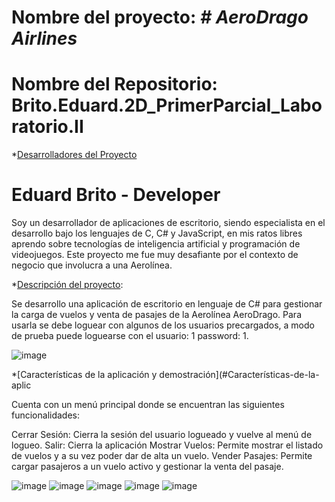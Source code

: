 # Nombre del proyecto: <em> # AeroDrago Airlines </em>

# Nombre del Repositorio: Brito.Eduard.2D_PrimerParcial_Laboratorio.II

*[Desarrolladores del Proyecto](#desarrolladores)
# Eduard Brito - Developer
Soy un desarrollador de aplicaciones de escritorio, siendo especialista en el desarrollo bajo los lenguajes de C, C# y JavaScript, en mis ratos libres aprendo sobre tecnologías de inteligencia artificial y programación de videojuegos. Este proyecto me fue muy desafiante por el contexto de negocio que involucra a una Aerolínea.

*[Descripción del proyecto](#descripción-del-proyecto):

Se desarrollo una aplicación de escritorio en lenguaje de C# para gestionar la carga de vuelos y venta de pasajes de la Aerolínea AeroDrago. Para usarla se debe loguear con algunos de los usuarios precargados, a modo de prueba puede loguearse con el usuario: 1 password: 1.

![image](https://user-images.githubusercontent.com/60559234/193750014-5a176f4d-99b8-4296-be27-135c6669153e.png)

*[Características de la aplicación y demostración](#Características-de-la-aplic

Cuenta con un menú principal donde se encuentran las siguientes funcionalidades:

Cerrar Sesión: Cierra la sesión del usuario logueado y vuelve al menú de logueo.
Salir: Cierra la aplicación
Mostrar Vuelos: Permite mostrar el listado de vuelos y a su vez poder dar de alta un vuelo.
Vender Pasajes: Permite cargar pasajeros a un vuelo activo y gestionar la venta del pasaje.

![image](https://user-images.githubusercontent.com/60559234/193747854-95fd8a73-b49e-4388-a2c2-5ca9eea73890.png)
![image](https://user-images.githubusercontent.com/60559234/193748076-d7b5cd05-aa68-4ab7-850a-26d534dbcc13.png)
![image](https://user-images.githubusercontent.com/60559234/193748187-6b4a5aea-4027-4629-9831-a8d29de399d4.png)
![image](https://user-images.githubusercontent.com/60559234/193748238-f629ebf3-49dc-4f8a-ae41-01e9c50c8d26.png)
![image](https://user-images.githubusercontent.com/60559234/193748572-68565c24-f6dd-4de2-ad11-c4b88f9bed2e.png)




